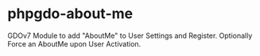 # phpgdo-about-me

GDOv7 Module to add "AboutMe" to User Settings and Register. Optionally Force an AboutMe upon User Activation.
